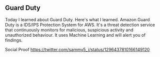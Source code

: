 ## Guard Duty
Today I learned about Guard Duty. Here's what I learned.
Amazon Guard Duty is a IDS/IPS Protection System for AWS. It's a threat detection service that continuously monitors for malicious, suspicious activity and unauthorized behaviour. It uses Machine Learning and will alert you of findings.

Social Proof
https://twitter.com/sammy5_j/status/1296437810166149120
